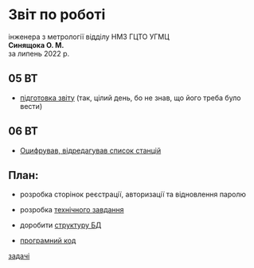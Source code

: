 # Звіт по роботі
інженера з метрології відділу НМЗ ГЦТО УГМЦ  
**Синящока О. М.**  
за липень 2022 р.  


## 05 ВТ
- [підготовка звіту](../06) (так, цілий день, бо не знав, що його треба було вести)

## 06 ВТ

- [Оцифрував, відредагував список станцій](https://github.com/ukrmeteo/meteqdb-decs/tree/main/branches)

## План:
- розробка сторінок реєстрації, авторизації та відновлення паролю


- розробка [технічного завдання](https://github.com/ukrmeteo/meteqdb-prd)
- доробити [структуру БД](https://github.com/ukrmeteo/meteqdb-decs) 
- [програмний код](https://github.com/ukrmeteo/meteqdb-src)

[задачі](https://github.com/ukrmeteo/meteqdb-src/issues)
